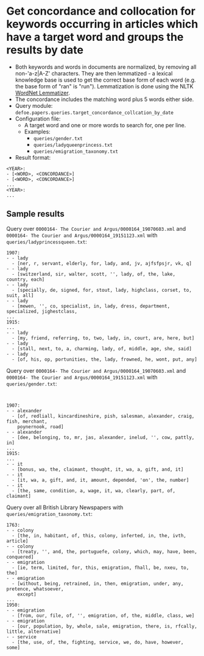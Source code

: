 # Get concordance and collocation for keywords occurring in articles which have a target word and groups the results by date

* Both keywords and words in documents are normalized, by removing all non-'a-z|A-Z' characters. They are then lemmatized - a lexical knowledge base is used to get the correct base form of each word (e.g. the base form of "ran" is "run"). Lemmatization is done using the NLTK [WordNet Lemmatizer](https://www.nltk.org/api/nltk.stem.html#module-nltk.stem.wordnet).
* The concordance includes the matching word plus 5 words either side.
* Query module: `defoe.papers.queries.target_concordance_collcation_by_date`
* Configuration file:
  - A target word and one or more words to search for, one per line.
  - Examples:
    - `queries/gender.txt`
    - `queries/ladyqueenprincess.txt`
    - `queries/emigration_taxonomy.txt`
* Result format:

```
<YEAR>:
- [<WORD>, <CONCORDANCE>]
- [<WORD>, <CONCORDANCE>]
...
<YEAR>:
...
```

## Sample results

Query over `0000164- The Courier and Argus/0000164_19070603.xml` and `0000164- The Courier and Argus/0000164_19151123.xml` with `queries/ladyprincessqueen.txt`:

```
1907:
- - lady
  - [ner, r, servant, elderly, for, lady, and, jv, ajfsfpsjr, vk, q]
- - lady
  - [switzerland, sir, walter, scott, '', lady, of, the, lake, country, each]
- - lady
  - [specially, de, signed, for, stout, lady, highclass, corset, to, suit, all]
- - lady
  - [mewen, '', co, specialist, in, lady, dress, department, specialized, jighestclass,
...
1915:
...
- - lady
  - [my, friend, referring, to, two, lady, in, court, are, here, but]
- - lady
  - [stall, next, to, a, charming, lady, of, middle, age, she, said]
- - lady
  - [of, his, op, portunities, the, lady, frowned, he, wont, put, any]
```

Query over `0000164- The Courier and Argus/0000164_19070603.xml` and `0000164- The Courier and Argus/0000164_19151123.xml` with `queries/gender.txt`:

```


1907:
- - alexander
  - [of, redliall, kincardineshire, pish, salesman, alexander, craig, fish, merchant,
    poynernook, road]
- - alexander
  - [dee, belonging, to, mr, jas, alexander, inelud, '', cow, pattly, in]
...
1915:
...
- - it
  - [bonus, wa, the, claimant, thought, it, wa, a, gift, and, it]
- - it
  - [it, wa, a, gift, and, it, amount, depended, 'on', the, number]
- - it
  - [the, same, condition, a, wage, it, wa, clearly, part, of, claimant]
```

Query over all British Library Newspapers with `queries/emigration_taxonomy.txt`:

```
1763:
- - colony
  - [the, in, habitant, of, this, colony, inferted, in, the, ivth, article]
- - colony
  - [treaty, '', and, the, portuguefe, colony, which, may, have, been, conquered]
- - emigration
  - [ie, term, limited, for, this, emigration, fhall, be, nxeu, to, the]
- - emigration
  - [without, being, retrained, in, then, emigration, under, any, pretence, whatsoever,
    except]
...
1950:
- - emigration
  - [from, our, file, of, '', emigration, of, the, middle, class, we]
- - emigration
  - [our, population, by, whole, sale, emigration, there, is, rfcally, little, alternative]
- - service
  - [the, use, of, the, fighting, service, we, do, have, however, some]
```
